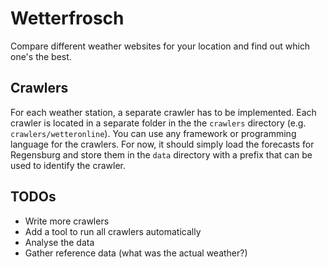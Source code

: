 # Wetterfrosch

Compare different weather websites for your location and find out which one's the best.

## Crawlers

For each weather station, a separate crawler has to be implemented. Each crawler is located in a separate folder in the the `crawlers` directory (e.g. `crawlers/wetteronline`). You can use any framework or programming language for the crawlers. For now, it should simply load the forecasts for Regensburg and store them in the `data` directory with a prefix that can be used to identify the crawler.

## TODOs

- Write more crawlers
- Add a tool to run all crawlers automatically
- Analyse the data
- Gather reference data (what was the actual weather?)
